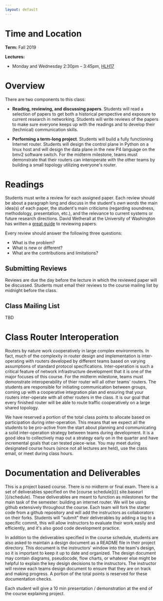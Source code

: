 ```yaml
---
layout: default
---
```


# Time and Location

**Term:** Fall 2019

**Lectures:** 
   * Monday and Wednesday 2:30pm – 3:45pm, <a href="https://map.yale.edu/place/building/HLH17?">HLH17</a>


# Overview

There are two components to this class:

* __Reading, reviewing, and discussing papers__. Students will read a selection of papers to get both a historical perspective and exposure to current research in networking. Students will write reviews of the papers to make sure everyone keeps up with the readings and to develop their (technical) communication skills.

* __Performing a term-long project__. Students will build  a fully functioning Internet router. Students will design the control plane in Python on a linux host and will design the data plane in the new P4 language on the bmv2 software switch. For the midterm milestone, teams must demonstrate that their routers can interoperate with the other teams by building a small topology utilizing everyone's router.

# Readings

Students must write a review for each assigned paper. Each review should be about a paragraph long and discuss in the student's _own words_ the main idea(s) of each paper, the student's main criticisms (regarding soundness, methodology, presentation, etc.), and the relevance to current systems or future research directions. David Wetherall at the University of Washington has written a [great guide](https://courses.cs.washington.edu/courses/cse561/02sp/reviews.pdf) to reviewing papers.

Every review should answer the following three questions:

* What is the problem?
* What is new or different?
* What are the contributions and limitations?

## Submitting Reviews
Reviews are due the day before the lecture in which the reviewed paper will be
discussed. Students must email their reviews to the course mailing list by midnight before the class.


## Class Mailing List

TBD

# Class Router Interoperation

Routers by nature work cooperatively in large complex environments. In fact, much of the complexity in router design and implementation is inter-operating with routers developed by different teams based on varying assumptions of standard protocol specifications. Inter-operation is such a critical feature of network infrastructure development that it is one of the major focuses of this course. For the midterm milestone, teams must demonstrate interoperability of thier router will all other teams' routers. The students are responsible for initiating communication between groups, coming up with a cooperative integration plan and ensuring that your routers inter-operate with all other routers in the class. It is our goal that every finished router will be able to route traffic cooperatively on a large shared topology.

We have reserved a portion of the total class points to allocate based on participation during inter-operation. This means that we expect all the students to be pro-active from the start about planning and communicating a solid inter-operation strategy between teams during development. It is a good idea to collectively map out a strategy early on in the quarter and have incremental goals that can tested piece-wise. You may meet during designated course hours (since not all lectures are held), use the class email, or meet during class hours.

# Documentation and Deliverables

This is a project based course. There is no midterm or final exam. There is a set of deliverables specified on the [course schedule]({{ site.baseurl }}/schedule). These deliverables are meant to function as milestones for the main task of the semester: building an internet router. We will be using github extensively throughout the course. Each team will fork the starter code from a github repository and will add the instructors as collaborators on their forks. Students will "submit" their deliverables by adding a tag to a specific commit, this will allow instructors to evaluate their work easily and efficiently, and it's also good code development practice.

In addition to the deliverables specified in the course schedule, students are also asked to maintain a design document as a README file in their project directory. This document is the instructors' window into the team's design, so it is important to keep it up to date and organized. The design document may contain diagrams, pseudocode, flow charts, or whatever else might be helpful to explain the key design decisions to the instructors. The instructor will review each teams design document to ensure that they are on track and making progress. A portion of the total points is reserved for these documentation checks.

Each student will give a 10 min presentation / demonstration at the end of the course explaining project.


